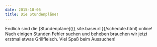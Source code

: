 ```yaml
---
date: 2015-10-05
title: Die Stundenpläne!
---
```


Endlich sind die [Stundenpläne]({{ site.baseurl }}/schedule.html) online! Nach einigen Stunden Fehler suchen und beheben brauchen wir jetzt erstmal etwas Grillfleisch. Viel Spaß beim Aussuchen!